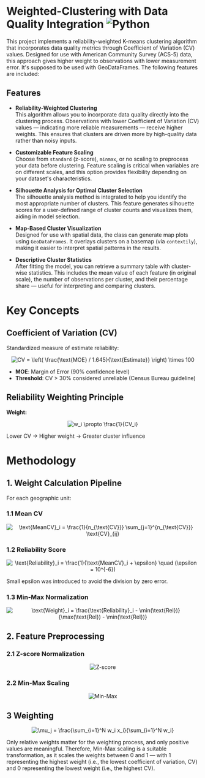 # Weighted-Clustering with Data Quality Integration ![Python](https://img.shields.io/badge/Python-3.8-blue.svg)

This project implements a reliability-weighted K-means clustering algorithm that incorporates data quality metrics through Coefficient of Variation (CV) values. Designed for use with American Community Survey (ACS-5) data, this approach gives higher weight to observations with lower measurement error. It's supposed to be used with GeoDataFrames. The following features are included: 

## Features

- **Reliability-Weighted Clustering**  
  This algorithm allows you to incorporate data quality directly into the clustering process. Observations with lower Coefficient of Variation (CV) values — indicating more reliable measurements — receive higher weights. This ensures that clusters are driven more by high-quality data rather than noisy inputs.

- **Customizable Feature Scaling**  
  Choose from `standard` (z-score), `minmax`, or no scaling to preprocess your data before clustering. Feature scaling is critical when variables are on different scales, and this option provides flexibility depending on your dataset's characteristics.

- **Silhouette Analysis for Optimal Cluster Selection**  
  The silhouette analysis method is integrated to help you identify the most appropriate number of clusters. This feature generates silhouette scores for a user-defined range of cluster counts and visualizes them, aiding in model selection.

- **Map-Based Cluster Visualization**  
  Designed for use with spatial data, the class can generate map plots using `GeoDataFrames`. It overlays clusters on a basemap (via `contextily`), making it easier to interpret spatial patterns in the results.

- **Descriptive Cluster Statistics**  
  After fitting the model, you can retrieve a summary table with cluster-wise statistics. This includes the mean value of each feature (in original scale), the number of observations per cluster, and their percentage share — useful for interpreting and comparing clusters.



# Key Concepts

## Coefficient of Variation (CV)

Standardized measure of estimate reliability:

<div align="center">
<img src="https://latex.codecogs.com/svg.image?CV%20%3D%20%5Cleft(%20%5Cfrac%7B%5Ctext%7BMOE%7D%20%2F%201.645%7D%7B%5Ctext%7BEstimate%7D%7D%20%5Cright)%20%5Ctimes%20100" title="CV = \left( \frac{\text{MOE} / 1.645}{\text{Estimate}} \right) \times 100" />
</div>

- **MOE**: Margin of Error (90% confidence level)  
- **Threshold**: CV > 30% considered unreliable (Census Bureau guideline)

## Reliability Weighting Principle

**Weight:**

<div align="center">
<img src="https://latex.codecogs.com/svg.image?w_i%20%5Cpropto%20%5Cfrac%7B1%7D%7BCV_i%7D" title="w_i \propto \frac{1}{CV_i}" />
</div>

Lower CV → Higher weight → Greater cluster influence

# Methodology

## 1. Weight Calculation Pipeline

For each geographic unit:

### 1.1 Mean CV
<div align="center">
<img src="https://latex.codecogs.com/svg.image?\text{MeanCV}_i%20=%20\frac{1}{n_{\text{CV}}}%20\sum_{j=1}^{n_{\text{CV}}}%20\text{CV}_{ij}" title="\text{MeanCV}_i = \frac{1}{n_{\text{CV}}} \sum_{j=1}^{n_{\text{CV}}} \text{CV}_{ij}" />
</div>

### 1.2 Reliability Score
<div align="center">
<img src="https://latex.codecogs.com/svg.image?\text{Reliability}_i%20=%20\frac{1}{\text{MeanCV}_i%20+%20\epsilon}%20\quad%20(\epsilon%20=%2010^{-6})" title="\text{Reliability}_i = \frac{1}{\text{MeanCV}_i + \epsilon} \quad (\epsilon = 10^{-6})" />
</div>

Small epsilon was introduced to avoid the division by zero error. 

### 1.3 Min-Max Normalization
<div align="center">
<img src="https://latex.codecogs.com/svg.image?\text{Weight}_i%20=%20\frac{\text{Reliability}_i%20-%20\min(\text{Rel})}{\max(\text{Rel})%20-%20\min(\text{Rel})}" title="\text{Weight}_i = \frac{\text{Reliability}_i - \min(\text{Rel})}{\max(\text{Rel}) - \min(\text{Rel})}" />
</div>

## 2. Feature Preprocessing


### 2.1 Z-score Normalization
<div align="center">
<img src="https://latex.codecogs.com/svg.image?z%20=%20\frac{x%20-%20\mu}{\sigma}" alt="Z-score" />
</div>

### 2.2 Min-Max Scaling
<div align="center">
<img src="https://latex.codecogs.com/svg.image?x'%20=%20\frac{x%20-%20x_{\min}}{x_{\max}%20-%20x_{\min}}" alt="Min-Max" />
</div>

## 3 Weighting

<div align="center">
<img src="https://latex.codecogs.com/svg.image?\mu_j%20=%20\frac{\sum_{i=1}^N%20w_i%20x_i}{\sum_{i=1}^N%20w_i}" title="\mu_j = \frac{\sum_{i=1}^N w_i x_i}{\sum_{i=1}^N w_i}" />
</div>

Only relative weights matter for the weighting process, and only positive values are meaningful. Therefore, Min-Max scaling is a suitable transformation, as it scales the weights between 0 and 1 — with 1 representing the highest weight (i.e., the lowest coefficient of variation, CV) and 0 representing the lowest weight (i.e., the highest CV).
